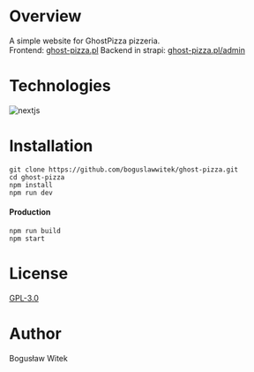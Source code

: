 # Overview
A simple website for GhostPizza pizzeria.<br>
Frontend: [ghost-pizza.pl](https://ghost-pizza.pl)
Backend in strapi: [ghost-pizza.pl/admin](https://ghost-pizza.pl/admin)

# Technologies
![nextjs](https://img.shields.io/badge/next.js-000000?style=for-the-badge&logo=nextdotjs&logoColor=white)

# Installation
```
git clone https://github.com/boguslawwitek/ghost-pizza.git
cd ghost-pizza
npm install
npm run dev
```
#### Production
```
npm run build
npm start
```

# License
[GPL-3.0](https://github.com/boguslawwitek/Playergency/blob/main/LICENSE)

# Author
Bogusław Witek

